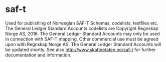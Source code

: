 # saf-t
Used for publishing of Norwegian SAF-T Schemas, codelists, testfiles etc. The General Ledger Standard Accounts codelists are Copyright Regnskap Norge AS, 2016.  The General Ledger Standard Accounts may only be used in connection with SAF-T mapping. Other commercial use must be agreed upon with Regnskap Norge AS. The General Ledger Standard Accounts will be updated shortly. See also http://www.skatteetaten.no/saf-t for further documentation and information. 
